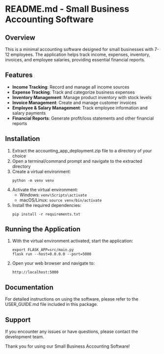 # README.md - Small Business Accounting Software

## Overview

This is a minimal accounting software designed for small businesses with 7-12 employees. The application helps track income, expenses, inventory, invoices, and employee salaries, providing essential financial reports.

## Features

- **Income Tracking**: Record and manage all income sources
- **Expense Tracking**: Track and categorize business expenses
- **Inventory Management**: Manage product inventory with stock levels
- **Invoice Management**: Create and manage customer invoices
- **Employee & Salary Management**: Track employee information and salary payments
- **Financial Reports**: Generate profit/loss statements and other financial reports

## Installation

1. Extract the accounting_app_deployment.zip file to a directory of your choice
2. Open a terminal/command prompt and navigate to the extracted directory
3. Create a virtual environment:
   ```
   python -m venv venv
   ```
4. Activate the virtual environment:
   - Windows: `venv\Scripts\activate`
   - macOS/Linux: `source venv/bin/activate`
5. Install the required dependencies:
   ```
   pip install -r requirements.txt
   ```

## Running the Application

1. With the virtual environment activated, start the application:
   ```
   export FLASK_APP=src/main.py
   flask run --host=0.0.0.0 --port=5000
   ```
2. Open your web browser and navigate to:
   ```
   http://localhost:5000
   ```

## Documentation

For detailed instructions on using the software, please refer to the USER_GUIDE.md file included in this package.

## Support

If you encounter any issues or have questions, please contact the development team.

Thank you for using our Small Business Accounting Software!
